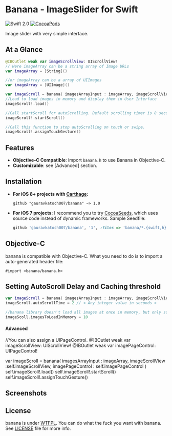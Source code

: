 Banana - ImageSlider for Swift
=========================

![Swift 2.0](https://img.shields.io/badge/Swift-2.0-orange.svg)
[![CocoaPods](http://img.shields.io/cocoapods/v/JLToast.svg?style=flat)](http://cocoapods.org/?q=name%3AJLToast%20author%3Adevxoul)

Image slider with very simple interface.


At a Glance
-----------

```swift
@IBOutlet weak var imageScrollView: UIScrollView!
// Here imageArray can be a string array of Image URLs 
var imageArray = [String]()

//or imageArray can be a array of UIImages
var imageArray = [UIImage]()

var imageScroll = banana( imagesArrayInput : imageArray, imageScrollView :self.imageScrollView )
//Load to load images in memory and display them in User Interface
imageScroll!.load()

//Call startScroll for autoScrolling. Default scrolling timer is 8 seconds
imageScroll!.startScroll()

//Call this function to stop autoScrolling on touch or swipe.
imageScroll!.assignTouchGesture()
```


Features
--------

- **Objective-C Compatible**: import `banana.h` to use Banana in Objective-C.
- **Customizable**: see [Advanced] section.


Installation
------------

    
- **For iOS 8+ projects with [Carthage](https://github.com/Carthage/Carthage):**

    ```
    github "gauravkatoch007/banana" ~> 1.0
    ```
    
- **For iOS 7 projects:** I recommend you to try [CocoaSeeds](https://github.com/devxoul/CocoaSeeds), which uses source code instead of dynamic frameworks. Sample Seedfile:

    ```ruby
    github 'gauravkatoch007/banana', '1', :files => 'banana/*.{swift,h}'
    ```


Objective-C
-----------

banana is compatible with Objective-C. What you need to do is to import a auto-generated header file:

```objc
#import <banana/banana.h>
```


Setting AutoScroll Delay and Caching threshold
--------------------------

```swift
var imageScroll = banana( imagesArrayInput : imageArray, imageScrollView :self.imageScrollView )
imageScroll.autoScrollTime = 2 // < Any integer value in seconds >

//banana library doesn't load all images at once in memory, but only some images (one in display and one or two before and after are loaded). Images are loaded and unloaded dynamically. Though in case you might see empty images while scrolling, try increasing the threshold value. Default is 4
imageScoll.imagesToLoadInMemory = 10
```



#### Advanced

//You can also assign a UIPageControl.
@IBOutlet weak var imageScrollView: UIScrollView!
@IBOutlet weak var imagePageControl: UIPageControl!

var imageScroll = banana( imagesArrayInput : imageArray, imageScrollView :self.imageScrollView, imagePageControl : self.imagePageControl )
self.imageScroll!.load()
self.imageScroll!.startScroll()
self.imageScroll!.assignTouchGesture()


Screenshots
-----------

<ToDo>


License
-------

banana is under [WTFPL](http://www.wtfpl.net/). You can do what the fuck you want with banana. See [LICENSE](LICENSE) file for more info.
